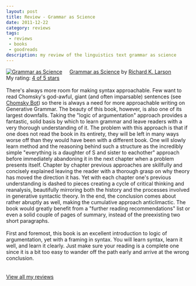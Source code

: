 ```yaml
---
layout: post
title: Review - Grammar as Science
date: 2011-12-22
category: reviews
tags:
 - reviews
 - books
 - goodreads
description: my review of the linguistics text grammar as science
---
```


<p><a style="float: left; padding-right: 20px;" href="http://www.goodreads.com/book/show/8044321-grammar-as-science"><img src="http://ecx.images-amazon.com/images/I/51c97VinxSL._SX106_.jpg" border="0" alt="Grammar as Science" /></a><a href="http://www.goodreads.com/book/show/8044321-grammar-as-science">Grammar as Science</a> by <a href="http://www.goodreads.com/author/show/520011.Richard_K_Larson">Richard K. Larson</a><br /> My rating: <a href="http://www.goodreads.com/review/show/214560743">4 of 5 stars</a><br /><br /> There's always more room for making syntax approachable.  Few want to read Chomsky's god-awful, giant (and often imparsable) sentences (see <a href="http://rubberducky.org/cgi-bin/chomsky.pl" target="_blank">Chomsky Bot</a>) so there is always a need for more approachable writing on Generative Grammar.  The beauty of this book, however, is also one of its largest downfalls.  Taking the "logic of argumentation" approach provides a fantastic, solid basis by which to learn grammar and leave readers with a very thorough understanding of it.  The problem with this approach is that if one does not read the book in its entirety, they will be left in many ways worse off than they would have been with a different book.  One will slowly learn method and the reasoning behind such a structure as the incredibly simple "everything is a daughter of S and sister to eachother" approach before immediately abandoning it in the next chapter when a problem presents itself.  Chapter by chapter previous approaches are skillfully and concisely explained leaving the reader with a thorough grasp on why theory has moved the direction it has.  Yet with each chapter one's previous understanding is dashed to pieces creating a cycle of critical thinking and reanalysis, beautifully mirroring both the history and the processes involved in generative syntactic theory.  In the end, the conclusion comes about rather abruptly as well, making the cumulative approach anticlimactic.  The book would greatly benefit from a "further reading recommendations" list or even a solid couple of pages of summary, instead of the preexisting two short paragraphs.<br /><br />First and foremost, this book is an excellent introduction to logic of argumentation, yet with a framing in syntax.  You will learn syntax, learn it well, and learn it clearly.  Just make sure your reading is a complete one since it is a bit too easy to wander off the path early and arrive at the wrong conclusion.<br /> <br /><br /> <a href="http://www.goodreads.com/review/list/5914093-lucas">View all my reviews</a></p>
